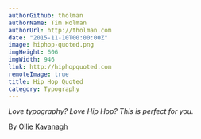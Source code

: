 ```yaml
---
authorGithub: tholman
authorName: Tim Holman
authorUrl: http://tholman.com
date: "2015-11-10T00:00:00Z"
image: hiphop-quoted.png
imgHeight: 606
imgWidth: 946
link: http://hiphopquoted.com
remoteImage: true
title: Hip Hop Quoted
category: Typography
---
```


_Love typography? Love Hip Hop? This is perfect for you._

By [Ollie Kavanagh](http://olliekav.com)
